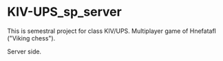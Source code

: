 # KIV-UPS_sp_server

This is semestral project for class KIV/UPS. Multiplayer game of Hnefatafl ("Viking chess").

Server side.

